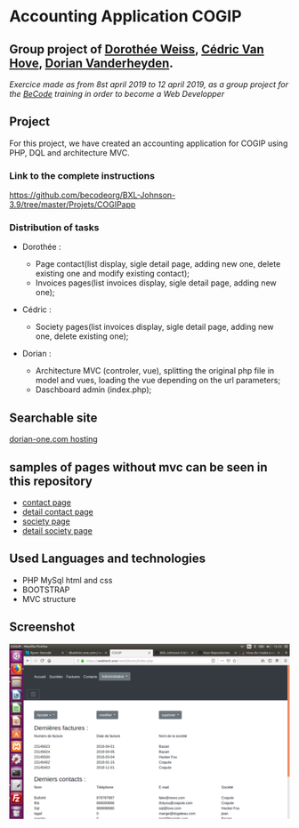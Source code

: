 # Accounting Application COGIP

## Group project of [Dorothée Weiss](https://github.com/doropro), [Cédric Van Hove](https://github.com/cevaho), [Dorian Vanderheyden](https://github.com/dorianbec).

*Exercice made as from 8st april 2019 to 12 april 2019, as a group project for the [BeCode](https://www.becode.org/) training in order to become a Web Developper*

## Project

For this project, we have created an accounting application for COGIP using PHP, DQL and architecture MVC.

### Link to the complete instructions
https://github.com/becodeorg/BXL-Johnson-3.9/tree/master/Projets/COGIPapp

### Distribution of tasks


* Dorothée :
    - Page contact(list display, sigle detail page, adding new one, delete existing one and modify existing contact);
    - Invoices pages(list invoices display, sigle detail page, adding new one);

* Cédric :
    - Society pages(list invoices display, sigle detail page, adding new one, delete existing one);

* Dorian :
    - Architecture MVC (controler, vue), splitting the original php file in model and vues, loading the vue depending on the url parameters;
    - Daschboard admin (index.php);

## Searchable site

[dorian-one.com hosting](https://remi.webtech.one/dorian/)

## samples of pages without mvc can be seen in this repository

- [contact page](https://github.com/cevaho/cogip-php-sql/blob/master/contact.php)
- [detail contact page](https://github.com/cevaho/cogip-php-sql/blob/master/detailcontact.php)
- [society page](https://github.com/cevaho/cogip-php-sql/blob/master/societe.php)
- [detail society page](https://github.com/cevaho/cogip-php-sql/blob/master/societe-delete.php)

## Used Languages and technologies

* PHP MySql html and css
* BOOTSTRAP
* MVC structure

## Screenshot
![Screenshot Application](Cogip_index-php.png)


